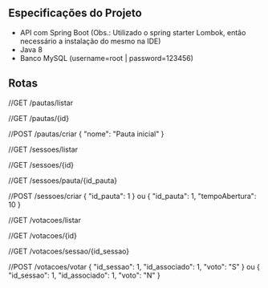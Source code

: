 ## Especificações do Projeto

* API com Spring Boot (Obs.: Utilizado o spring starter Lombok, então necessário a instalação do mesmo na IDE)
* Java 8
* Banco MySQL (username=root | password=123456)

## Rotas

//GET /pautas/listar

//GET /pautas/{id}

//POST /pautas/criar
{
    "nome": "Pauta inicial"
}

//GET /sessoes/listar

//GET /sessoes/{id}

//GET /sessoes/pauta/{id_pauta}

//POST /sessoes/criar
{
    "id_pauta": 1
}
ou
{
    "id_pauta": 1,
    "tempoAbertura": 10
}

//GET /votacoes/listar

//GET /votacoes/{id}

//GET /votacoes/sessao/{id_sessao}

//POST /votacoes/votar
{
    "id_sessao": 1,
    "id_associado": 1,
    "voto": "S"
}
ou
{
    "id_sessao": 1,
    "id_associado": 1,
    "voto": "N"
}